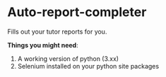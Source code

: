 # Auto-report-completer
Fills out your tutor reports for you. 

<b>Things you might need</b>:
1. A working version of python (3.xx)
2. Selenium installed on your python site packages

